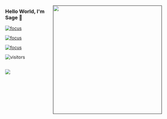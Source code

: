 
<a href=""><img src=./cat.jpeg width="350" align="right" /></a>
### Hello World, I'm Sage 👋

[![focus](https://img.shields.io/badge/focus-privacy%20computing-3c9)](https://github.com/FederatedAI/FATE)

[![focus](https://img.shields.io/badge/focus-graph%20learning-3c9)](https://github.com/Angel-ML/angel)

[![focus](https://img.shields.io/badge/focus-distributed%20computing-3c9)](https://github.com/Angel-ML/angel)

![visitors](https://visitor-badge.herokuapp.com/badge?page_id=weiwee.github.profile)

<br />
<img src=https://github-readme-stats.vercel.app/api?username=weiwee&show_icons=true />

